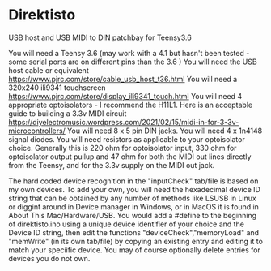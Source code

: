 # Direktisto
USB host and USB MIDI to DIN patchbay for Teensy3.6

You will need a Teensy 3.6 (may work with a 4.1 but hasn't been tested - some serial ports are on different pins than the 3.6 )
You will need the USB host cable or equivalent  https://www.pjrc.com/store/cable_usb_host_t36.html
You will need a 320x240 ili9341 touchscreen  https://www.pjrc.com/store/display_ili9341_touch.html
You will need 4 appropriate optoisolators - I recommend the H11L1.
Here is an acceptable guide to building a 3.3v MIDI circuit https://diyelectromusic.wordpress.com/2021/02/15/midi-in-for-3-3v-microcontrollers/
You will need 8 x 5 pin DIN jacks.
You will need 4 x 1n4148 signal diodes.
You will need resistors as applicable to your optoisolator choice. Generally this is 220 ohm for optoisolator input, 330 ohm for optoisolator output pullup and 47 ohm for both the MIDI out lines directly from the Teensy, and for the 3.3v supply on the MIDI out jack.

The hard coded device recognition in the "inputCheck" tab/file is based on my own devices. To add your own, you will need the hexadecimal device ID string that can be obtained by any number of methods like LSUSB in Linux or diggint around in Device manager in Windows, or in MacOS it is found in About This Mac/Hardware/USB.
You would add a #define to the beginning of direktisto.ino using a unique device identifier of your choice and the Device ID string, then edit the functions "deviceCheck","memoryLoad" and "memWrite" (in its own tab/file) by copying an existing entry and editing it to match your speciific device.  You may of course optionally delete entries for devices you do not own. 


